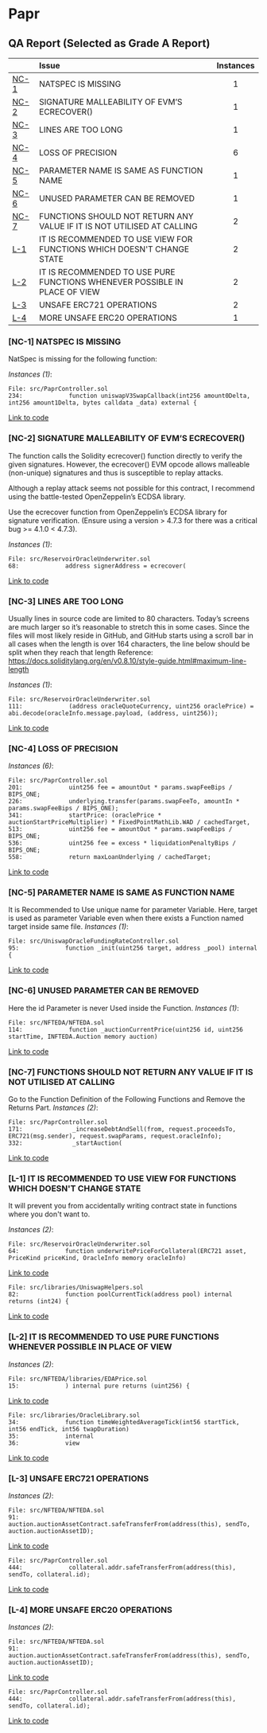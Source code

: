 # Papr 

## QA Report (Selected as Grade A Report)

| |Issue|Instances|
|-|:-|:-:|
| [NC-1](#NC-1) | NATSPEC IS MISSING | 1 |
| [NC-2](#NC-2) | SIGNATURE MALLEABILITY OF EVM’S ECRECOVER() | 1 |
| [NC-3](#NC-3) | LINES ARE TOO LONG | 1 |
| [NC-4](#NC-4) | LOSS OF PRECISION | 6 |
| [NC-5](#NC-5) | PARAMETER NAME IS SAME AS FUNCTION NAME | 1 |
| [NC-6](#NC-6) | UNUSED PARAMETER CAN BE REMOVED | 1 |
| [NC-7](#NC-7) | FUNCTIONS SHOULD NOT RETURN ANY VALUE IF IT IS NOT UTILISED AT CALLING | 2 |
| [L-1](#L-1) | IT IS RECOMMENDED TO USE VIEW FOR FUNCTIONS WHICH DOESN'T CHANGE STATE | 2 |
| [L-2](#L-2) | IT IS RECOMMENDED TO USE PURE FUNCTIONS WHENEVER POSSIBLE IN PLACE OF VIEW | 2 |
| [L-3](#L-3) | UNSAFE ERC721 OPERATIONS | 2 |
| [L-4](#L-4) | MORE UNSAFE ERC20 OPERATIONS | 1 |


###  [NC-1] NATSPEC IS MISSING 
NatSpec is missing for the following function:

*Instances (1)*:
```solidity
File: src/PaprController.sol
234:             function uniswapV3SwapCallback(int256 amount0Delta, int256 amount1Delta, bytes calldata _data) external {
```
[Link to code](https://github.com/with-backed/papr/blob/9528f2711ff0c1522076b9f93fba13f88d5bd5e6/src/PaprController.sol#L234)

###  [NC-2] SIGNATURE MALLEABILITY OF EVM’S ECRECOVER() 
The function calls the Solidity ecrecover() function directly to verify the given signatures. However, the ecrecover() EVM opcode allows malleable (non-unique) signatures and thus is susceptible to replay attacks.

Although a replay attack seems not possible for this contract, I recommend using the battle-tested OpenZeppelin’s ECDSA library.

Use the ecrecover function from OpenZeppelin’s ECDSA library for signature verification. (Ensure using a version > 4.7.3 for there was a critical bug >= 4.1.0 < 4.7.3).

*Instances (1)*:
```solidity
File: src/ReservoirOracleUnderwriter.sol
68:             address signerAddress = ecrecover(
```
[Link to code](https://github.com/with-backed/papr/blob/9528f2711ff0c1522076b9f93fba13f88d5bd5e6/src/ReservoirOracleUnderwriter.sol#L68)

###  [NC-3] LINES ARE TOO LONG
Usually lines in source code are limited to 80 characters. Today’s screens are much larger so it’s reasonable to stretch this in some cases. Since the files will most likely reside in GitHub, and GitHub starts using a scroll bar in all cases when the length is over 164 characters, the line below should be split when they reach that length Reference: https://docs.soliditylang.org/en/v0.8.10/style-guide.html#maximum-line-length

*Instances (1)*:
```solidity
File: src/ReservoirOracleUnderwriter.sol
111:             (address oracleQuoteCurrency, uint256 oraclePrice) = abi.decode(oracleInfo.message.payload, (address, uint256));
```
[Link to code](https://github.com/with-backed/papr/blob/9528f2711ff0c1522076b9f93fba13f88d5bd5e6/src/ReservoirOracleUnderwriter.sol#L111)

###  [NC-4] LOSS OF PRECISION

*Instances (6)*:
```solidity
File: src/PaprController.sol
201:             uint256 fee = amountOut * params.swapFeeBips / BIPS_ONE;
226:             underlying.transfer(params.swapFeeTo, amountIn * params.swapFeeBips / BIPS_ONE);
341:             startPrice: (oraclePrice * auctionStartPriceMultiplier) * FixedPointMathLib.WAD / cachedTarget,
513:             uint256 fee = amountOut * params.swapFeeBips / BIPS_ONE;
536:             uint256 fee = excess * liquidationPenaltyBips / BIPS_ONE;
558:             return maxLoanUnderlying / cachedTarget;
```
[Link to code](https://github.com/with-backed/papr/blob/9528f2711ff0c1522076b9f93fba13f88d5bd5e6/src/PaprController.sol#201)

###  [NC-5] PARAMETER NAME IS SAME AS FUNCTION NAME
It is Recommended to Use unique name for parameter Variable.
Here, target is used as parameter Variable even when there exists a Function named target inside same file.
*Instances (1)*:
```solidity
File: src/UniswapOracleFundingRateController.sol
95:             function _init(uint256 target, address _pool) internal {
```
[Link to code](https://github.com/with-backed/papr/blob/9528f2711ff0c1522076b9f93fba13f88d5bd5e6/src/UniswapOracleFundingRateController.sol#95)

###  [NC-6] UNUSED PARAMETER CAN BE REMOVED 
Here the id Parameter is never Used inside the Function.
*Instances (1)*:
```solidity
File: src/NFTEDA/NFTEDA.sol
114:             function _auctionCurrentPrice(uint256 id, uint256 startTime, INFTEDA.Auction memory auction)
```
[Link to code](https://github.com/with-backed/papr/blob/9528f2711ff0c1522076b9f93fba13f88d5bd5e6/src/NFTEDA/NFTEDA.sol#114)

###  [NC-7] FUNCTIONS SHOULD NOT RETURN ANY VALUE IF IT IS NOT UTILISED AT CALLING
Go to the Function Definition of the Following Functions and Remove the Returns Part.
*Instances (2)*:
```solidity
File: src/PaprController.sol
171:              _increaseDebtAndSell(from, request.proceedsTo, ERC721(msg.sender), request.swapParams, request.oracleInfo);
332:              _startAuction(
```
[Link to code](https://github.com/with-backed/papr/blob/9528f2711ff0c1522076b9f93fba13f88d5bd5e6/src/PaprController.sol#171)

###  [L-1] IT IS RECOMMENDED TO USE VIEW FOR FUNCTIONS WHICH DOESN'T CHANGE STATE
It will prevent you from accidentally writing contract state in functions where you don't want to.

*Instances (2)*:
```solidity
File: src/ReservoirOracleUnderwriter.sol
64:             function underwritePriceForCollateral(ERC721 asset, PriceKind priceKind, OracleInfo memory oracleInfo)
```
[Link to code](https://github.com/with-backed/papr/blob/9528f2711ff0c1522076b9f93fba13f88d5bd5e6/src/ReservoirOracleUnderwriter.sol#64)

```solidity
File: src/libraries/UniswapHelpers.sol
82:             function poolCurrentTick(address pool) internal returns (int24) {
```
[Link to code](https://github.com/with-backed/papr/blob/9528f2711ff0c1522076b9f93fba13f88d5bd5e6/src/Libraries/UniswapHelpers.sol#82)

###  [L-2] IT IS RECOMMENDED TO USE PURE FUNCTIONS WHENEVER POSSIBLE IN PLACE OF VIEW

*Instances (2)*:
```solidity
File: src/NFTEDA/libraries/EDAPrice.sol
15:             ) internal pure returns (uint256) {
```
[Link to code](https://github.com/with-backed/papr/blob/9528f2711ff0c1522076b9f93fba13f88d5bd5e6/src/NFTEDA/libraries/EDAPrice.sol#15)

```solidity
File: src/libraries/OracleLibrary.sol
34:             function timeWeightedAverageTick(int56 startTick, int56 endTick, int56 twapDuration)
35:             internal
36:             view
```
[Link to code](https://github.com/with-backed/papr/blob/9528f2711ff0c1522076b9f93fba13f88d5bd5e6/src/Libraries/OracleLibrary.sol#36)


###  [L-3] UNSAFE ERC721 OPERATIONS

*Instances (2)*:
```solidity
File: src/NFTEDA/NFTEDA.sol
91:             auction.auctionAssetContract.safeTransferFrom(address(this), sendTo, auction.auctionAssetID);
```
[Link to code](https://github.com/with-backed/papr/blob/9528f2711ff0c1522076b9f93fba13f88d5bd5e6/src/NFTEDA/NFTEDA.sol#91)

```solidity
File: src/PaprController.sol
444:             collateral.addr.safeTransferFrom(address(this), sendTo, collateral.id);
```
[Link to code](https://github.com/with-backed/papr/blob/9528f2711ff0c1522076b9f93fba13f88d5bd5e6/src/PaprController.sol#91)

###  [L-4] MORE UNSAFE ERC20 OPERATIONS

*Instances (2)*:
```solidity
File: src/NFTEDA/NFTEDA.sol
91:             auction.auctionAssetContract.safeTransferFrom(address(this), sendTo, auction.auctionAssetID);
```
[Link to code](https://github.com/with-backed/papr/blob/9528f2711ff0c1522076b9f93fba13f88d5bd5e6/src/NFTEDA/NFTEDA.sol#91)

```solidity
File: src/PaprController.sol
444:             collateral.addr.safeTransferFrom(address(this), sendTo, collateral.id);
```
[Link to code](https://github.com/with-backed/papr/blob/9528f2711ff0c1522076b9f93fba13f88d5bd5e6/src/PaprController.sol#91)
